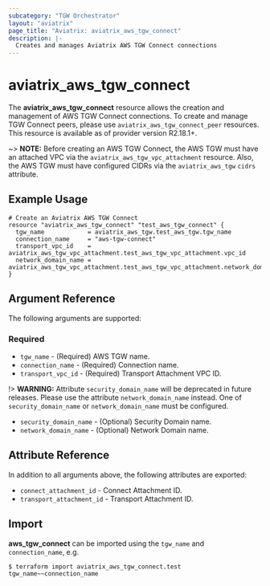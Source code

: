 ```yaml
---
subcategory: "TGW Orchestrator"
layout: "aviatrix"
page_title: "Aviatrix: aviatrix_aws_tgw_connect"
description: |- 
  Creates and manages Aviatrix AWS TGW Connect connections
---
```


# aviatrix_aws_tgw_connect

The **aviatrix_aws_tgw_connect** resource allows the creation and management of AWS TGW Connect connections. To create
and manage TGW Connect peers, please use `aviatrix_aws_tgw_connect_peer` resources. This resource is available as of
provider version R2.18.1+.

~> **NOTE:** Before creating an AWS TGW Connect, the AWS TGW must have an attached VPC via
the `aviatrix_aws_tgw_vpc_attachment` resource. Also, the AWS TGW must have configured CIDRs via
the `aviatrix_aws_tgw` `cidrs` attribute.

## Example Usage

```hcl
# Create an Aviatrix AWS TGW Connect
resource "aviatrix_aws_tgw_connect" "test_aws_tgw_connect" {
  tgw_name            = aviatrix_aws_tgw.test_aws_tgw.tgw_name
  connection_name     = "aws-tgw-connect"
  transport_vpc_id    = aviatrix_aws_tgw_vpc_attachment.test_aws_tgw_vpc_attachment.vpc_id
  network_domain_name = aviatrix_aws_tgw_vpc_attachment.test_aws_tgw_vpc_attachment.network_domain_name
}
```

## Argument Reference

The following arguments are supported:

### Required

* `tgw_name` - (Required) AWS TGW name.
* `connection_name` - (Required) Connection name.
* `transport_vpc_id` - (Required) Transport Attachment VPC ID.

!> **WARNING:** Attribute `security_domain_name` will be deprecated in future releases. Please use the attribute `network_domain_name` instead. One of `security_domain_name` or `network_domain_name` must be configured.

* `security_domain_name` - (Optional) Security Domain name.
* `network_domain_name` - (Optional) Network Domain name.

## Attribute Reference

In addition to all arguments above, the following attributes are exported:

* `connect_attachment_id` - Connect Attachment ID.
* `transport_attachment_id` - Transport Attachment ID.

## Import

**aws_tgw_connect** can be imported using the `tgw_name` and `connection_name`, e.g.

```
$ terraform import aviatrix_aws_tgw_connect.test tgw_name~~connection_name
```
